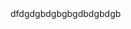 <html>
  <head>
    <title>Test</title>
  </head>
  
  
  <body>
  dfdgdgbdgbgbgdbdgbdgb
  </body
  
</html>
